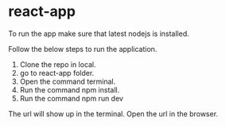 # react-app

To run the app make sure that latest nodejs is installed.

Follow the below steps to run the application.

1. Clone the repo in local.
2. go to react-app folder.
3. Open the command terminal.
4. Run the command npm install.
5. Run the command npm run dev

The url will show up in the terminal.
Open the url in the browser.
